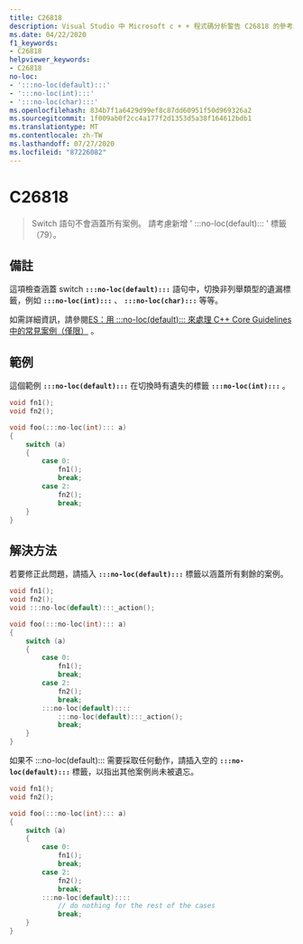 ```yaml
---
title: C26818
description: Visual Studio 中 Microsoft c + + 程式碼分析警告 C26818 的參考。
ms.date: 04/22/2020
f1_keywords:
- C26818
helpviewer_keywords:
- C26818
no-loc:
- ':::no-loc(default):::'
- ':::no-loc(int):::'
- ':::no-loc(char):::'
ms.openlocfilehash: 834b7f1a6429d99ef8c87dd60951f50d969326a2
ms.sourcegitcommit: 1f009ab0f2cc4a177f2d1353d5a38f164612bdb1
ms.translationtype: MT
ms.contentlocale: zh-TW
ms.lasthandoff: 07/27/2020
ms.locfileid: "87226082"
---
```

# <a name="c26818"></a>C26818

> Switch 語句不會涵蓋所有案例。 請考慮新增 ' :::no-loc(default)::: ' 標籤（79）。

## <a name="remarks"></a>備註

這項檢查涵蓋 switch **`:::no-loc(default):::`** 語句中，切換非列舉類型的遺漏標籤，例如 **`:::no-loc(int):::`** 、 **`:::no-loc(char):::`** 等等。

如需詳細資訊，請參閱[ES：用 :::no-loc(default)::: 來處理 C++ Core Guidelines 中的常見案例（僅限）](https://github.com/isocpp/CppCoreGuidelines/blob/master/CppCoreGuidelines.md#es79-use-:::no-loc(default):::-to-handle-common-cases-only) 。

## <a name="example"></a>範例

這個範例 **`:::no-loc(default):::`** 在切換時有遺失的標籤 **`:::no-loc(int):::`** 。

```cpp
void fn1();
void fn2();

void foo(:::no-loc(int)::: a)
{
    switch (a)
    {
        case 0:
            fn1();
            break;
        case 2:
            fn2();
            break;
    }
}
```

## <a name="solution"></a>解決方法

若要修正此問題，請插入 **`:::no-loc(default):::`** 標籤以涵蓋所有剩餘的案例。

```cpp
void fn1();
void fn2();
void :::no-loc(default):::_action();

void foo(:::no-loc(int)::: a)
{
    switch (a)
    {
        case 0:
            fn1();
            break;
        case 2:
            fn2();
            break;
        :::no-loc(default)::::
            :::no-loc(default):::_action();
            break;
    }
}
```

如果不 :::no-loc(default)::: 需要採取任何動作，請插入空的 **`:::no-loc(default):::`** 標籤，以指出其他案例尚未被遺忘。

```cpp
void fn1();
void fn2();

void foo(:::no-loc(int)::: a)
{
    switch (a)
    {
        case 0:
            fn1();
            break;
        case 2:
            fn2();
            break;
        :::no-loc(default)::::
            // do nothing for the rest of the cases
            break;
    }
}
```
